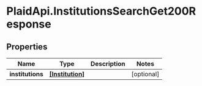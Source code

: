 # PlaidApi.InstitutionsSearchGet200Response

## Properties

Name | Type | Description | Notes
------------ | ------------- | ------------- | -------------
**institutions** | [**[Institution]**](Institution.md) |  | [optional] 


